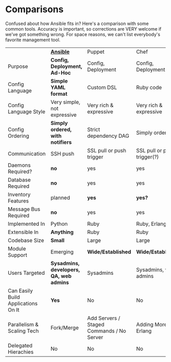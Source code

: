 Comparisons
===========

Confused about how Ansible fits in?  Here's a comparison with some common tools.
Accuracy is important, so corrections are VERY welcome if we've got something wrong.
For space reasons, we can't list everybody's favorite management tool.

<table>
   <tr>
      <td></td>
      <td><B><U>Ansible</U></B></font></td>
      <td>Puppet</td>
      <td>Chef</td>
      <td>Func</td>
      <td>Capistrano</td>
   </tr>
   <tr>
      <td>Purpose</td>
      <td><B>Config, Deployment, Ad-Hoc</B></td>
      <td>Config, Deployment</td>
      <td>Config, Deployment</td>
      <td>Ad-Hoc</td>
      <td>Deployment</td>
   </tr>
   <tr>
      <td>Config Language</td>
      <td><B>Simple YAML format</B></td>
      <td>Custom DSL</td>
      <td>Ruby code</td>
      <td>None</td>
      <td>None</td>
   </tr>
   <tr>
      <td>Config Language Style</td>
      <td>Very simple, not expressive</td>
      <td>Very rich & expressive</td>
      <td>Very rich & expressive</td>
      <td>None</td>
      <td>None</td>
   </tr>
   <tr>
      <td>Config Ordering</td>
      <td><B>Simply ordered, with notifiers</B></td>
      <td>Strict dependency DAG</td>
      <td>Simply ordered</td>
      <td>None</td>
      <td>Simply ordered</td>
   </tr>
   <tr>
      <td>Communication</td>
      <td>SSH push</td>
      <td>SSL pull or push trigger</td>
      <td>SSL pull or push trigger(?)</td>
      <td>SSL push</td>
      <td>SSH</td>
   </tr>
   <tr>
      <td>Daemons Required?</td>
      <td><B>no</B></td>
      <td>yes</td>
      <td>yes</td>
      <td>yes</td>
      <td><B>no</B></td>
   </tr>
   <tr>
      <td>Database Required</td>
      <td><B>no</B></td>
      <td>yes</td>
      <td>yes</td>
      <td><B>no</B></td>
      <td><B>no</B></td>
   </tr>
   <tr>
      <td>Inventory Features</td>
      <td>planned</td>
      <td><B>yes</B></td>
      <td><B>yes?</B></td>
      <td>some</td>
      <td>no</td>
   </tr>
   <tr>
      <td>Message Bus Required</td>
      <td><B>no</B></td>
      <td>yes</td>
      <td>yes</td>
      <td><B>no</B></td>
      <td><B>no</B></td>
   </tr>
   <tr>
      <td>Implemented In</td>
      <td>Python</td>
      <td>Ruby</td>
      <td>Ruby, Erlang</td>
      <td>Python</td>
      <td>Ruby</td>
   </tr>
   <tr>
      <td>Extensible In</td>
      <td><B>Anything</B></td>
      <td>Ruby</td>
      <td>Ruby</td>
      <td>Python</td>
      <td>Ruby</td>
   </tr>
   <tr>
      <td>Codebase Size</td>
      <td><B>Small</B></td>
      <td>Large</td>
      <td>Large</td>
      <td>Medium</td>
      <td>Medium</td>
   </tr>
   <tr>
      <td>Module Support</td>
      <td>Emerging</td>
      <td><B>Wide/Established</B></td>
      <td><B>Wide/Established</B></td>
      <td>Medium/Established</td>
      <td>Poor</td>
   </tr>
   <tr>
      <td>Users Targeted</td>
      <td><B>Sysadmins, developers, QA, web admins</B></td>
      <td>Sysadmins</td>
      <td>Sysadmins, web admins</td>
      <td>Sysadmins, developers</td>
      <td>Web admins</td>
   </tr>
   <tr>
      <td>Can Easily Build Applications On It</td>
      <td><B>Yes</B></td>
      <td>No</td>
      <td>No</td>
      <td><B>Yes</B></td>
      <td>No</td>
   </tr>
   <tr>
      <td>Parallelism & Scaling Tech</td>
      <td>Fork/Merge</td>
      <td>Add Servers / Staged Commands / No Server</td>
      <td>Adding More Erlang</td>
      <td>Fork/Merge</td>
      <td>No</td>
   </tr>
   <tr>
      <td>Delegated Hierachies</td>
      <td>No</td>
      <td>No</td>
      <td>No</td>
      <td><B>Yes</B></td>
      <td>No</td>
   </tr>
</td>


